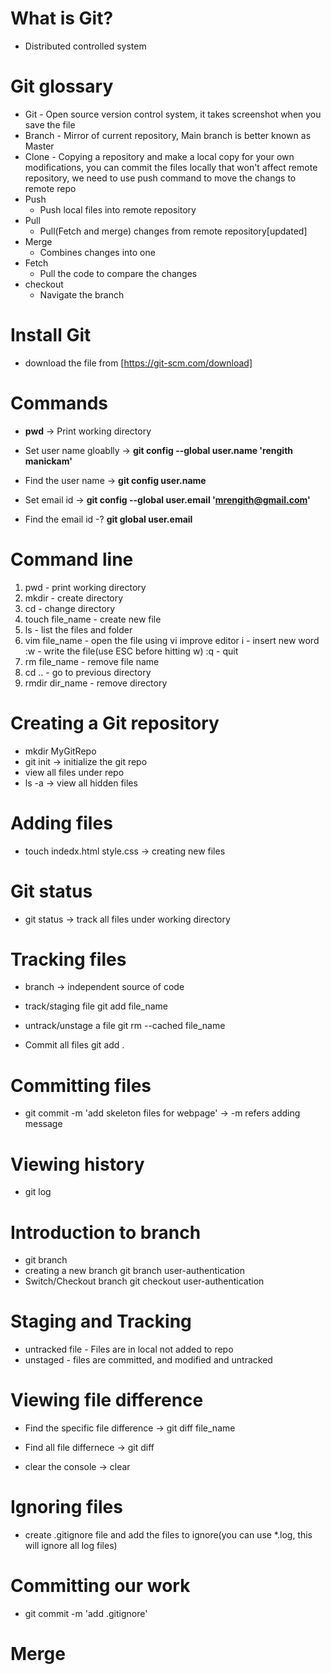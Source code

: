 # What is Git?
  - Distributed controlled system
# Git glossary

- Git
      - Open source version control system, it takes screenshot when you save the file
- Branch
      - Mirror of current repository, Main branch is better known as Master
- Clone
      - Copying a repository and make a local copy for your own modifications, 
        you can commit the files locally that won't affect remote repository, 
        we need to use push command to move the changs to remote repo
-  Push
     - Push local files into remote repository 
- Pull
    - Pull(Fetch and merge) changes from remote repository[updated] 
- Merge
    - Combines changes into one   
- Fetch
    - Pull the code to compare the changes 
- checkout
    - Navigate the branch 


# Install Git

- download the file from [https://git-scm.com/download] 

# Commands
 - **pwd** -> Print working directory

 - Set user name gloablly -> **git config --global user.name 'rengith manickam'**
 - Find the user name -> **git config user.name**
 - Set email id -> **git config --global user.email 'mrengith@gmail.com'**
 - Find the email id -? **git global user.email**

# Command line

1. pwd - print working directory
2. mkdir - create directory
3. cd - change directory
4. touch file_name - create new file
5. ls - list the files and folder
6. vim file_name - open the file using vi improve editor
    i - insert new word
    :w - write the file(use ESC before hitting w)
    :q - quit
7. rm file_name - remove file name
8. cd .. - go to previous directory
9. rmdir dir_name - remove directory

# Creating a Git repository

- mkdir MyGitRepo
- git init -> initialize the git repo
- view all files under repo
-  ls -a -> view all hidden files

# Adding files
- touch indedx.html style.css -> creating new files

# Git status

- git status -> track all files under working directory

# Tracking files
 - branch -> independent source of code 
 - track/staging file
      git add file_name
      
  - untrack/unstage a file
      git rm --cached file_name
  - Commit all files
     git add .
# Committing files

- git commit -m 'add skeleton files for webpage' -> -m refers adding message

# Viewing history
- git log

# Introduction to branch
- git branch
- creating a new branch
    git branch user-authentication
- Switch/Checkout branch
    git checkout user-authentication
    
# Staging and Tracking
 - untracked file - Files are in local not added to repo
 - unstaged - files are committed, and modified and untracked

# Viewing file difference

 - Find the specific file difference -> git diff file_name
 - Find all file differnece -> git diff

 - clear the console -> clear

# Ignoring files
- create .gitignore file and add the files to ignore(you can use *.log, this will ignore all log files)

# Committing our work
 - git commit -m 'add .gitignore'

# Merge



